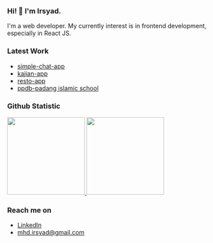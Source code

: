### Hi! 👋 I'm Irsyad.

I'm a web developer. My currently interest is in frontend development, especially in React JS.

### Latest Work
- <a href="https://chat.webzite.org">simple-chat-app</a>
- <a href="https://kajian.webzite.org">kajian-app</a>
- <a href="https://irsyadmhd.github.io">resto-app</a>
- <a href="https://app.padangislamicschool.sch.id">ppdb-padang islamic school</a>

 
### Github Statistic
<p align="left">
<a href="https://github.com/irsyadmhd">
  <img height="180em" src="https://github-readme-stats-eight-theta.vercel.app/api?username=IrsyadMhd&show_icons=true&theme=algolia&include_all_commits=true&count_private=true"/>
  <img height="180em" src="https://github-readme-stats-eight-theta.vercel.app/api/top-langs/?username=IrsyadMhd&layout=compact&langs_count=8&theme=algolia"/>
</a>
</p>

### Reach me on
- <a href="https://linkedin.com/in/m-irsyad-417b45200/">LinkedIn</a>
- mhd.irsyad@gmail.com
